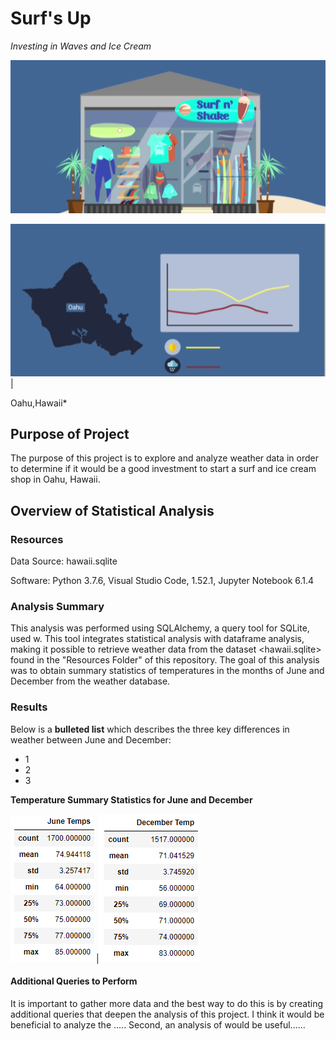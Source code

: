 # Surf's Up 
*Investing in Waves and Ice Cream*

![](https://github.com/MarielaKaradzhova/surfs_up/blob/main/Resources/surf.png) 

![](https://github.com/MarielaKaradzhova/surfs_up/blob/main/Resources/oahu.png) | 

Oahu,Hawaii*
## Purpose of Project
The purpose of this project is to explore and analyze weather data in order to determine if it would be a good investment to start a surf and ice cream shop in Oahu, Hawaii.



## Overview of Statistical Analysis
### Resources
Data Source: hawaii.sqlite

Software: Python 3.7.6, Visual Studio Code, 1.52.1, Jupyter Notebook 6.1.4

### Analysis Summary
This analysis was performed using SQLAlchemy, a query tool for SQLite, used w. This tool integrates statistical analysis with dataframe analysis, making it possible to retrieve weather data from the dataset <hawaii.sqlite> found in the "Resources Folder" of this repository. The goal of this analysis was to obtain summary statistics of temperatures in the months of June and December from the weather database.

### Results
Below is a **bulleted list** which describes the three key differences in weather between June and December:

- 1
- 2
- 3


**Temperature Summary Statistics for June and December**


![](https://github.com/MarielaKaradzhova/surfs_up/blob/main/Resources/june_summary.png)|![](https://github.com/MarielaKaradzhova/surfs_up/blob/main/Resources/december_summary.png)


#### Additional Queries to Perform 
It is important to gather more data and the best way to do this is by creating additional queries that deepen the analysis of this project. 
I think it would be beneficial to analyze the .....
Second, an analysis of would be useful......
